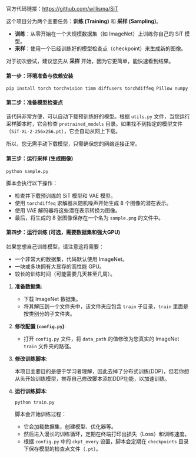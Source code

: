 官方代码链接：https://github.com/willisma/SiT

这个项目分为两个主要任务：**训练 (Training)** 和 **采样 (Sampling)**。

- **训练**：从零开始在一个大规模数据集（如 ImageNet）上训练你自己的 SiT 模型。
- **采样**：使用一个已经训练好的模型检查点（checkpoint）来生成新的图像。

对于初次尝试，建议您先从 **采样** 开始，因为它更简单，能快速看到结果。

#### 第一步：环境准备与依赖安装

```
pip install torch torchvision timm diffusers torchdiffeq Pillow numpy
```

#### **第二步：准备模型检查点**

该代码非常方便，可以自动下载预训练好的模型。根据 `utils.py` 文件，当您运行采样脚本时，它会检查 `pretrained_models` 目录。如果找不到指定的模型文件（`SiT-XL-2-256x256.pt`），它会自动从网上下载。

所以，您无需手动下载模型，只需确保您的网络连接正常。

#### 第三步：运行采样 (生成图像)

```
python sample.py
```

脚本会执行以下操作：

- 检查并下载预训练的 SiT 模型和 VAE 模型。
- 使用 `torchdiffeq` 求解器从随机噪声开始生成 8 个图像的潜在表示。
- 使用 VAE 解码器将这些潜在表示转换为图像。
- 最后，将生成的 8 张图像保存在一个名为 `sample.png` 的文件中。

#### **第四步：运行训练 (可选，需要数据集和强大GPU)**

如果您想自己训练模型，请注意这将需要：

- 一个非常大的数据集，代码默认使用 ImageNet。
- 一块或多块拥有大显存的高性能 GPU。
- 较长的训练时间（可能需要几天甚至几周）。

1. **准备数据集**:

   - 下载 ImageNet 数据集。
   - 将其解压到一个文件夹中，该文件夹应包含 `train` 子目录，`train` 里面是按类别分的子文件夹。

2. **修改配置 (`config.py`)**:

   - 打开 `config.py` 文件，将 `data_path` 的值修改为您真实的 ImageNet `train` 文件夹的路径。

3. **修改训练脚本**:

   本项目主要目的是便于学习者理解，因此去掉了分布式训练(DDP)，但若你想从头开始训练模型，推荐自己修改脚本添加DDP功能，以加速训练。

4. **运行训练脚本**:

   ```
   python train.py
   ```

   脚本会开始训练过程：

   - 它会加载数据集，创建模型、优化器等。
   - 然后进入漫长的训练循环，定期在终端打印出损失（Loss）和训练速度。
   - 根据 `config.py` 中的 `ckpt_every` 设置，脚本会定期在 `checkpoints` 目录下保存模型的检查点文件（`.pt`）。





